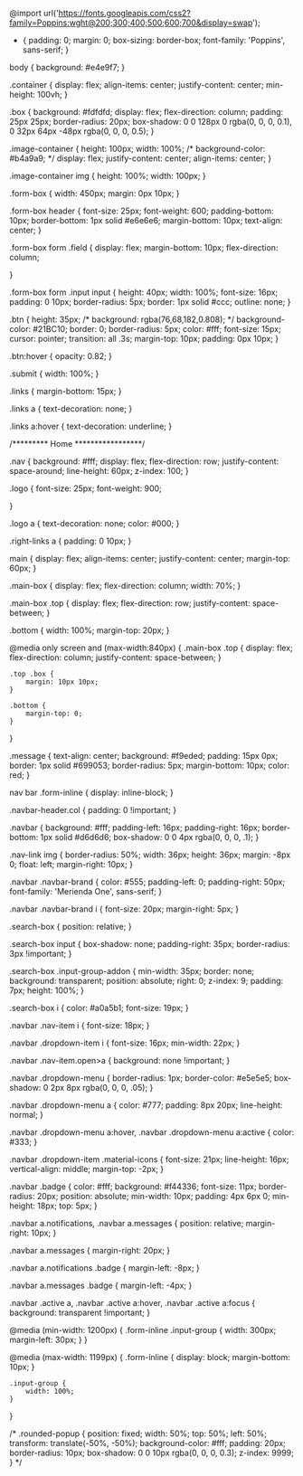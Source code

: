 @import url('https://fonts.googleapis.com/css2?family=Poppins:wght@200;300;400;500;600;700&display=swap');

* {
    padding: 0;
    margin: 0;
    box-sizing: border-box;
    font-family: 'Poppins', sans-serif;
}

body {
    background: #e4e9f7;
}

.container {
    display: flex;
    align-items: center;
    justify-content: center;
    min-height: 100vh;
}

.box {
    background: #fdfdfd;
    display: flex;
    flex-direction: column;
    padding: 25px 25px;
    border-radius: 20px;
    box-shadow: 0 0 128px 0 rgba(0, 0, 0, 0.1),
        0 32px 64px -48px rgba(0, 0, 0, 0.5);
}

.image-container {
    height: 100px;
    width: 100%;
    /* background-color: #b4a9a9; */
    display: flex;
    justify-content: center;
    align-items: center;
}

.image-container img {
    height: 100%;
    width: 100px;
}

.form-box {
    width: 450px;
    margin: 0px 10px;
}

.form-box header {
    font-size: 25px;
    font-weight: 600;
    padding-bottom: 10px;
    border-bottom: 1px solid #e6e6e6;
    margin-bottom: 10px;
    text-align: center;
}

.form-box form .field {
    display: flex;
    margin-bottom: 10px;
    flex-direction: column;

}

.form-box form .input input {
    height: 40px;
    width: 100%;
    font-size: 16px;
    padding: 0 10px;
    border-radius: 5px;
    border: 1px solid #ccc;
    outline: none;
}

.btn {
    height: 35px;
    /* background: rgba(76,68,182,0.808); */
    background-color: #21BC10;
    border: 0;
    border-radius: 5px;
    color: #fff;
    font-size: 15px;
    cursor: pointer;
    transition: all .3s;
    margin-top: 10px;
    padding: 0px 10px;
}

.btn:hover {
    opacity: 0.82;
}

.submit {
    width: 100%;
}

.links {
    margin-bottom: 15px;
}

.links a {
    text-decoration: none;
}

.links a:hover {
    text-decoration: underline;
}

/********* Home *****************/

.nav {
    background: #fff;
    display: flex;
    flex-direction: row;
    justify-content: space-around;
    line-height: 60px;
    z-index: 100;
}

.logo {
    font-size: 25px;
    font-weight: 900;

}

.logo a {
    text-decoration: none;
    color: #000;
}

.right-links a {
    padding: 0 10px;
}

main {
    display: flex;
    align-items: center;
    justify-content: center;
    margin-top: 60px;
}

.main-box {
    display: flex;
    flex-direction: column;
    width: 70%;
}

.main-box .top {
    display: flex;
    flex-direction: row;
    justify-content: space-between;
}

.bottom {
    width: 100%;
    margin-top: 20px;
}

@media only screen and (max-width:840px) {
    .main-box .top {
        display: flex;
        flex-direction: column;
        justify-content: space-between;
    }

    .top .box {
        margin: 10px 10px;
    }

    .bottom {
        margin-top: 0;
    }
}

.message {
    text-align: center;
    background: #f9eded;
    padding: 15px 0px;
    border: 1px solid #699053;
    border-radius: 5px;
    margin-bottom: 10px;
    color: red;
}


nav bar
.form-inline {
    display: inline-block;
}

.navbar-header.col {
    padding: 0 !important;
}

.navbar {
    background: #fff;
    padding-left: 16px;
    padding-right: 16px;
    border-bottom: 1px solid #d6d6d6;
    box-shadow: 0 0 4px rgba(0, 0, 0, .1);
}

.nav-link img {
    border-radius: 50%;
    width: 36px;
    height: 36px;
    margin: -8px 0;
    float: left;
    margin-right: 10px;
}

.navbar .navbar-brand {
    color: #555;
    padding-left: 0;
    padding-right: 50px;
    font-family: 'Merienda One', sans-serif;
}

.navbar .navbar-brand i {
    font-size: 20px;
    margin-right: 5px;
}

.search-box {
    position: relative;
}

.search-box input {
    box-shadow: none;
    padding-right: 35px;
    border-radius: 3px !important;
}

.search-box .input-group-addon {
    min-width: 35px;
    border: none;
    background: transparent;
    position: absolute;
    right: 0;
    z-index: 9;
    padding: 7px;
    height: 100%;
}

.search-box i {
    color: #a0a5b1;
    font-size: 19px;
}

.navbar .nav-item i {
    font-size: 18px;
}

.navbar .dropdown-item i {
    font-size: 16px;
    min-width: 22px;
}

.navbar .nav-item.open>a {
    background: none !important;
}

.navbar .dropdown-menu {
    border-radius: 1px;
    border-color: #e5e5e5;
    box-shadow: 0 2px 8px rgba(0, 0, 0, .05);
}

.navbar .dropdown-menu a {
    color: #777;
    padding: 8px 20px;
    line-height: normal;
}

.navbar .dropdown-menu a:hover,
.navbar .dropdown-menu a:active {
    color: #333;
}

.navbar .dropdown-item .material-icons {
    font-size: 21px;
    line-height: 16px;
    vertical-align: middle;
    margin-top: -2px;
}

.navbar .badge {
    color: #fff;
    background: #f44336;
    font-size: 11px;
    border-radius: 20px;
    position: absolute;
    min-width: 10px;
    padding: 4px 6px 0;
    min-height: 18px;
    top: 5px;
}

.navbar a.notifications,
.navbar a.messages {
    position: relative;
    margin-right: 10px;
}

.navbar a.messages {
    margin-right: 20px;
}

.navbar a.notifications .badge {
    margin-left: -8px;
}

.navbar a.messages .badge {
    margin-left: -4px;
}

.navbar .active a,
.navbar .active a:hover,
.navbar .active a:focus {
    background: transparent !important;
}

@media (min-width: 1200px) {
    .form-inline .input-group {
        width: 300px;
        margin-left: 30px;
    }
}

@media (max-width: 1199px) {
    .form-inline {
        display: block;
        margin-bottom: 10px;
    }

    .input-group {
        width: 100%;
    }
}

/* .rounded-popup {
   position: fixed;
   width: 50%;
   top: 50%;
   left: 50%;
   transform: translate(-50%, -50%);
   background-color: #fff;
   padding: 20px;
   border-radius: 10px;
   box-shadow: 0 0 10px rgba(0, 0, 0, 0.3);
   z-index: 9999;
} */